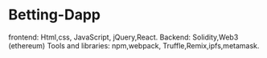 # Betting-Dapp
 frontend: Html,css, JavaScript, jQuery,React.
 Backend: Solidity,Web3 (ethereum)
 Tools and libraries: npm,webpack, Truffle,Remix,ipfs,metamask.
